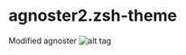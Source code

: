 # agnoster2.zsh-theme
Modified agnoster
![alt tag](http://br1an6wp-br1an6.rhcloud.com/wp-content/uploads/2015/04/Screen-Shot-2015-04-20-at-12.36.18-PM.png)

